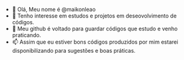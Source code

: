 - 👋 Olá, Meu nome é @maikonleao
- 👀 Tenho interesse em estudos e projetos em deseovolvimento de códigos.
- 💞️ Meu github é voltado para guardar códigos que estudo e venho praticando.
- 📫 Assim que eu estiver bons códigos produzidos por mim estarei disponibilizando para sugestões e boas práticas.

<!---
--- maikonleao/maikonleao is a ✨ special ✨ repository ---
--->
